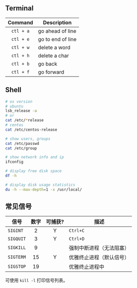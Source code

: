 ## Terminal

| Command | Description |
| :-----: | ----------- |
| `ctl + a` | go ahead of line |
| `ctl + e` | go to end of line |
| `ctl + w` | delete a word |
| `ctl + h` | delete a char |
| `ctl + b` | go back |
| `ctl + f` | go forward |

## Shell

```sh
# os version
# ubuntu
lsb_release -a
# or
cat /etc/*release
# centos
cat /etc/centos-release

# show users, groups
cat /etc/passwd
cat /etc/group

# show network info and ip
ifconfig
```

```sh
# display free disk space
df -h

# display disk usage statistics
du -h --max-depth=1 -x /usr/local/
```

## 常见信号

| 信号 | 数字 | 可捕获? | 描述 |
| - | :-: | :-: | - |
| `SIGINT` | 2 | Y | `Ctrl+C` | 中断进程 |
| `SIGQUIT` | 3 | Y | `Ctrl+D` | 中断进程 |
| `SIGKILL` | 9 | | 强制中断进程（无法阻塞） |
| `SIGTERM` | 15 | Y | 优雅终止进程（默认信号） |
| `SIGSTOP` | 19 | | 优雅终止进程中 |

可使用 `kill -l` 打印信号列表。
